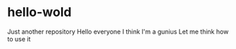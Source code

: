 # hello-wold
Just another repository
Hello everyone
I think I'm a gunius
Let me think how to use it

